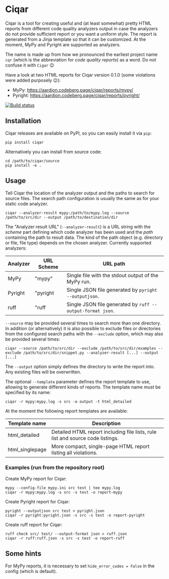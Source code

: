 # Ciqar

Ciqar is a tool for creating useful and (at least somewhat) pretty HTML reports from different code
quality analyzers output in case the analyzers do not provide sufficient report or you want a uniform
style. The report is generated from a Jinja template so that it can be customized. At the moment, MyPy
and Pyright are supported as analyzers.

The name is made up from how we pronounced the earliest project name `cqr` (which is the abbreviation
for *code quality reports*) as a word. Do not confuse it with `Cigar` 😉

Have a look at two HTML reports for Ciqar version 0.1.0 (some violations were added purposely 😉):
 - MyPy: https://aardjon.codeberg.page/ciqar/reports/mypy/
 - Pyright: https://aardjon.codeberg.page/ciqar/reports/pyright/

[![Build status](https://ci.appveyor.com/api/projects/status/11bkqbw0exo6y76s?svg=true)](https://ci.appveyor.com/project/Aardjon/ciqar)


## Installation

Ciqar releases are available on PyPI, so you can easily install it via `pip`:
```
pip install ciqar
```

Alternatively you can install from source code:
```
cd /path/to/ciqar/source
pip install -e .
```


## Usage

Tell Ciqar the location of the analyzer output and the paths to search for source files. The search path
configuration is usually the same as for your static code analyzer.

```
ciqar --analyzer-result mypy:/path/to/mypy.log --source /path/to/src/dir --output /path/to/destination/dir
```

The "Analyzer result URL" (`--analyzer-result`) is a URL string with the *scheme* part defining which code
analyzer has been used and the *path* containing the path to result data. The kind of the path object (e.g.
directory or file, file type) depends on the chosen analyzer. Currently supported analyzers:

| Analyzer | URL Scheme | URL path                                                   |
|----------|------------|------------------------------------------------------------|
| MyPy     | "mypy"     | Single file with the stdout output of the MyPy run.        |
| Pyright  | "pyright   | Single JSON file generated by `pyright --outputjson`.      |
| ruff     | "ruff      | Single JSON file generated by `ruff --output-format json`. |


`--source` may be provided several times to search more than one directory. In addition (or alternatively)
it is also possible to exclude files or directories from the configured search paths with the `--exclude`
option, which may also be provided several times:

```
ciqar --source /path/to/src/dir --exclude /path/to/src/dir/examples --exclude /path/to/src/dir/snippet.py --analyzer-result [...] --output [...]
```

The `--output` option simply defines the directory to write the report into. Any existing files will be overwritten.

The optional `--template` parameter defines the report template to use, allowing to generate different
kinds of reports. The template name must be specified by its name:
```
ciqar -r mypy:mypy.log -s src -o output -t html_detailed
```

At the moment the following report templates are available:

| Template name   | Description                                                                    |
|-----------------|--------------------------------------------------------------------------------|
| html_detailed   | Detailed HTML report including file lists, rule list and source code listings. |
| html_singlepage | More compact, single-page HTML report listing all violations.                  |


### Examples (run from the repository root)

Create MyPy report for Ciqar:
```
mypy --config-file mypy.ini src test | tee mypy.log
ciqar -r mypy:mypy.log -s src -s test -o report-mypy
```

Create Pyright report for Ciqar:
```
pyright --outputjson src test > pyright.json
ciqar -r pyright:pyright.json -s src -s test -o report-pyright
```

Create ruff report for Ciqar:
```
ruff check src/ test/ --output-format json > ruff.json
ciqar -r ruff:ruff.json -s src -s test -o report-ruff
```


## Some hints

For MyPy reports, it is necessary to set `hide_error_codes = False` in the config (which is default).
